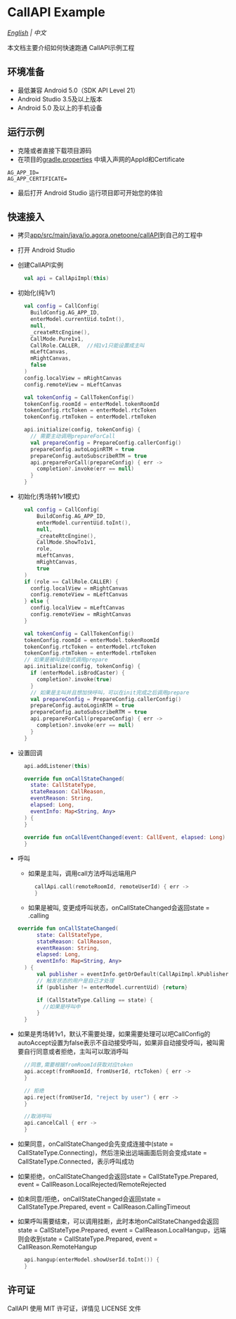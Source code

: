 # CallAPI Example

*[English](README.md) | 中文*

本文档主要介绍如何快速跑通 CallAPI示例工程

## 环境准备
- 最低兼容 Android 5.0（SDK API Level 21）
- Android Studio 3.5及以上版本
- Android 5.0 及以上的手机设备

## 运行示例

- 克隆或者直接下载项目源码
- 在项目的[gradle.properties](gradle.properties) 中填入声网的AppId和Certificate
```
AG_APP_ID=
AG_APP_CERTIFICATE=
```
- 最后打开 Android Studio 运行项目即可开始您的体验
  
## 快速接入

- 拷贝[app/src/main/java/io.agora.onetoone/callAPI](app/src/main/java/io.agora.onetoone/callAPI)到自己的工程中
- 打开 Android Studio
- 创建CallAPI实例
  ```kotlin
    val api = CallApiImpl(this)
  ```
- 初始化(纯1v1)
  ```kotlin
    val config = CallConfig(
      BuildConfig.AG_APP_ID,
      enterModel.currentUid.toInt(),
      null,
      _createRtcEngine(),
      CallMode.Pure1v1,
      CallRole.CALLER,  //纯1v1只能设置成主叫
      mLeftCanvas,
      mRightCanvas,
      false
    )
    config.localView = mRightCanvas
    config.remoteView = mLeftCanvas

    val tokenConfig = CallTokenConfig()
    tokenConfig.roomId = enterModel.tokenRoomId
    tokenConfig.rtcToken = enterModel.rtcToken
    tokenConfig.rtmToken = enterModel.rtmToken

    api.initialize(config, tokenConfig) {
      // 需要主动调用prepareForCall
      val prepareConfig = PrepareConfig.callerConfig()
      prepareConfig.autoLoginRTM = true
      prepareConfig.autoSubscribeRTM = true
      api.prepareForCall(prepareConfig) { err ->
        completion?.invoke(err == null)
      }
    }
  ```
- 初始化(秀场转1v1模式)
  ```kotlin
    val config = CallConfig(
        BuildConfig.AG_APP_ID,
        enterModel.currentUid.toInt(),
        null,
        _createRtcEngine(),
        CallMode.ShowTo1v1,
        role,
        mLeftCanvas,
        mRightCanvas,
        true
    )
    if (role == CallRole.CALLER) {
      config.localView = mRightCanvas
      config.remoteView = mLeftCanvas
    } else {
      config.localView = mLeftCanvas
      config.remoteView = mRightCanvas
    }

    val tokenConfig = CallTokenConfig()
    tokenConfig.roomId = enterModel.tokenRoomId
    tokenConfig.rtcToken = enterModel.rtcToken
    tokenConfig.rtmToken = enterModel.rtmToken
    // 如果是被叫会隐式调用prepare
    api.initialize(config, tokenConfig) {
      if (enterModel.isBrodCaster) {
        completion?.invoke(true)
      }
      // 如果是主叫并且想加快呼叫，可以在init完成之后调用prepare
      val prepareConfig = PrepareConfig.callerConfig()
      prepareConfig.autoLoginRTM = true
      prepareConfig.autoSubscribeRTM = true
      api.prepareForCall(prepareConfig) { err ->
        completion?.invoke(err == null)
      }
    }
  ```

- 设置回调
  ```kotlin
    api.addListener(this)

    override fun onCallStateChanged(
      state: CallStateType,
      stateReason: CallReason,
      eventReason: String,
      elapsed: Long,
      eventInfo: Map<String, Any>
    ) {
    }
    
    override fun onCallEventChanged(event: CallEvent, elapsed: Long) {
    }
  
  ```
- 呼叫
  - 如果是主叫，调用call方法呼叫远端用户  
    ```kotlin
      callApi.call(remoteRoomId, remoteUserId) { err ->
      }
    ```
  - 如果是被叫, 变更成呼叫状态，onCallStateChanged会返回state = .calling
  ```kotlin
  override fun onCallStateChanged(
        state: CallStateType,
        stateReason: CallReason,
        eventReason: String,
        elapsed: Long,
        eventInfo: Map<String, Any>
    ) {
        val publisher = eventInfo.getOrDefault(CallApiImpl.kPublisher, enterModel.currentUid)
        // 触发状态的用户是自己才处理
        if (publisher != enterModel.currentUid) {return}

        if (CallStateType.Calling == state) {
          //如果是呼叫中
        }
    }
  ```

- 如果是秀场转1v1，默认不需要处理，如果需要处理可以吧CallConfig的autoAccept设置为false表示不自动接受呼叫，如果非自动接受呼叫，被叫需要自行同意或者拒绝，主叫可以取消呼叫
  ```kotlin
    //同意,需要根据fromRoomId获取对应token
    api.accept(fromRoomId, fromUserId, rtcToken) { err ->
    }

    // 拒绝
    api.reject(fromUserId, "reject by user") { err ->
    }

    //取消呼叫
    api.cancelCall { err ->
    }
  ```
- 如果同意，onCallStateChanged会先变成连接中(state = CallStateType.Connecting)，然后渲染出远端画面后则会变成state = CallStateType.Connected，表示呼叫成功
- 如果拒绝，onCallStateChanged会返回state = CallStateType.Prepared, event = CallReason.LocalRejected/RemoteRejected
- 如未同意/拒绝，onCallStateChanged会返回state = CallStateType.Prepared, event = CallReason.CallingTimeout
- 如果呼叫需要结束，可以调用挂断，此时本地onCallStateChanged会返回state = CallStateType.Prepared, event = CallReason.LocalHangup，远端则会收到state = CallStateType.Prepared, event = CallReason.RemoteHangup
  ```kotlin
    api.hangup(enterModel.showUserId.toInt()) {
    }
  ```
## 许可证

CallAPI 使用 MIT 许可证，详情见 LICENSE 文件

